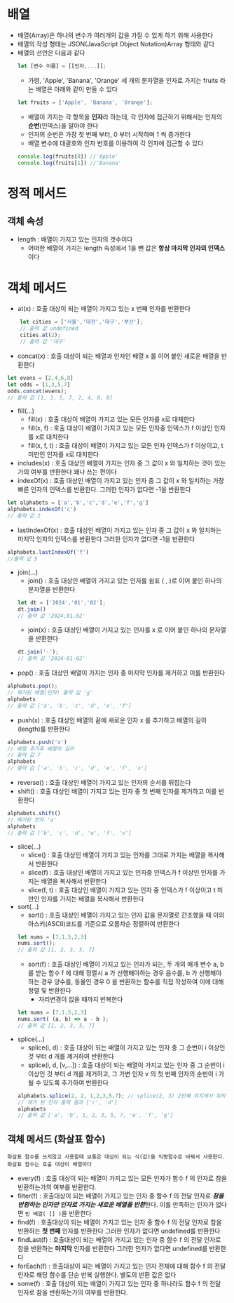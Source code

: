 # 배열
* 배열(Array)은 하나의 변수가 여러개의 값을 가질 수 있게 하기 위해 사용한다
* 배열의 작성 형태는 JSON(JavaScript Object Notation)Array 형태와 같다
* 배열의 선언은 다음과 같다
    ```js
    let [변수 이름] = [[인자,...]];
    ```
    * 가령, 'Apple', 'Banana', 'Orange' 세 개의 문자열을 인자로 가지는 fruits 라는 배열은 아래와 같이 만들 수 있다
    ```js
    let fruits = ['Apple', 'Banana', 'Orange'];
    ```
    * 배열이 가지는 각 항목을 **인자**라 하는데, 각 인자에 접근하기 위해서는 인자의 **순번**(인덱스)을 알아야 한다
    * 인자의 순번은 가장 첫 번째 부터, 0 부터 시작하며 1 씩 증가한다
    * 배열 변수에 대괄호와 인자 번호를 이용하여 각 인자에 접근할 수 있다
    ```js
    console.log(fruits[0]) //'Apple'
    console.log(fruits[1]) //'Banana'
    ```
# 정적 메서드
## 객체 속성
* length : 배열이 가지고 있는 인자의 갯수이다
    * 어떠한 배열이 가지는 length 속성에서 1을 뺀 값은 **항상 마지막 인자의 인덱스** 이다
# 객체 메서드
* at(x) : 호출 대상이 되는 배열이 가지고 있는 x 번째 인자를 반환한다
```js
    let cities = ['서울','대전','대구','부산'];
    // 출력 값 undefined
    cities.at(2);
    // 출력 값 '대구'
```
* concat(x) : 호출 대상이 되는 배열과 인자인 배열 x 를 이어 붙인 새로운 배열을 반환한다
```js
let evens = [2,4,6,8]
let odds = [1,3,5,7]
odds.concat(evens);
// 출력 값 [1, 3, 5, 7, 2, 4, 6, 8]
```
* fill(...)
    * fill(x) : 호출 대상이 배열이 가지고 있는 모든 인자를 x로 대체한다
    * fill(x, f) : 호출 대상이 배열이 가지고 있는 모든 인자중 인덱스가 f 이상인 인자를 x로 대치한다
    * fill(x, f, t) : 호출 대상이 배열이 가지고 있는 모든 인자 인덱스가 f 이상이고, t 미만인 인자를 x로 대치한다
* includes(x) : 호출 대상인 배열이 가지는 인자 중 그 값이 x 와 일치하는 것이 있는가의 여부를 반환한다 꽤나 쓰는 편이다
* indexOf(x) : 호출 대상인 배열이 가지고 있는 인자 중 그 값이 x 와 일치하는 가장 빠른 인자의 인덱스를 반환한다. 그러한 인자가 없다면 -1을 반환한다
```js
let alphabets = ['a','b','c','d','e','f','g']
alphabets.indexOf('c')
// 출력 값 2
```
* lastIndexOf(x) : 호출 대상인 배열이 가지고 있는 인자 중 그 값이 x 와 일치하는 마지막 인자의 인덱스를 반환한다 그러한 인자가 없다면 -1을 반환한다
```js
alphabets.lastIndexOf('f')
//출력 값 5
```
* join(...)
    * join() : 호출 대상인 배열이 가지고 있는 인자를 쉼표 ( , )로 이어 붙인 하나의 문자열을 반환한다
    ```js
    let dt = ['2024','01','02'];
    dt.join()
    // 출력 값 '2024,01,02'
    ```
    * join(x) : 호출 대상인 배열이 가지고 있는 인자를 x 로 이어 붙인 하나의 문자열을 반환한다
    ```js
    dt.join('-');
    // 출력 값 '2024-01-02'
    ```
* pop() : 호출 대상인 배열이 가지는 인자 중 마지막 인자를 제거하고 이를 반환한다
```js
alphabets.pop();
// 제거된 배열(인자) 출력 값 'g'
alphabets
// 출력 값 ['a', 'b', 'c', 'd', 'e', 'f']
```
* push(x) : 호출 대상인 배열의 끝에 새로운 인자 x 를 추가하고 배열의 길이(length)를 반환한다
```js
alphabets.push('x')
// 배열 추가후 배열의 길이 
// 출력 값 7
alphabets
// 출력 값 ['a', 'b', 'c', 'd', 'e', 'f', 'x']
```
* reverse() : 호출 대상인 배열이 가지고 있는 인자의 순서를 뒤집는다
* shift() : 호출 대상인 배열이 가지고 있는 인자 중 첫 번째 인자를 제거하고 이를 반환한다
```js
alphabets.shift()
// 제거된 인자 'a'
alphabets
// 출력 값 ['b', 'c', 'd', 'e', 'f', 'x']
```
* slice(...)
    * slice() : 호출 대상인 배열이 가지고 있는 인자를 그대로 가지는 배열을 복사해서 반환한다
    * slice(f) : 호출 대상인 배열이 가지고 있는 인자중 인덱스가 f 이상인 인자를 가지는 배열을 복사해서 반환한다
    * slice(f, t) : 호출 대상인 배열이 가지고 있는 인자 중 인덱스가 f 이상이고 t 미만인 인자를 가지는 배열을 복사해서 반환한다
* sort(...)
    * sort() : 호출 대상인 배열이 가지고 있는 인자 값을 문자열로 간조했을 때 이의 아스키(ASCII)코드를 기준으로 오름차순 정렬하여 반환한다
    ```js
    let nums = [7,1,5,2,3]
    nums.sort();
    // 출력 값 [1, 2, 3, 5, 7]
    ```
    * sort(f) : 호출 대상인 배열이 가지고 있는 인자가 되는, 두 개의 매개 변수 a, b 를 받는 함수 f 에 대해 정렬시 a 가 선행해야하는 경우 음수를, b 가 선행해야 하는 경우 양수를, 동율인 경우 0 을 반환하는 함수를 직접 작성하여 이에 대해 정렬 및 반환한다
        * 자리변경이 없을 때까지 반복한다
    ```js
    let nums = [7,1,5,2,3]
    nums.sort( (a, b) => a - b );
    // 출력 값 [1, 2, 3, 5, 7]
    ```
* splice(...)
    * splice(i, d) : 호출 대상이 되는 배열이 가지고 있는 인자 중 그 순번이 i 이상인 것 부터 d 개를 제거하여 반환한다
    * splice(i, d, [v,...]) : 호출 대상이 되는 배열이 가지고 있는 인자 중 그 순번이 i 이상인 것 부터 d 개를 제거하고, 그 가변 인자 v 의 첫 번째 인자의 순번이 i 가 될 수 있도록 추가하여 반환한다
    ```js
    alphabets.splice(2, 2, 1,2,3,5,7); // splice(2, 3) 2번째 위치에서 뒤의 3개를 지움 이후 1,2,3은 그 위치에 추가되는 새로운 인자
    // 제거 된 인자 출력 결과 ['c', 'd']
    alphabets
    // 출력 값 ['a', 'b', 1, 2, 3, 5, 7, 'e', 'f', 'g']
    ```
## 객체 메서드 (화살표 함수)
    화살표 함수를 쓰지않고 사용할때 보통은 대상이 되는 식(값)을 익명함수로 바꿔서 사용한다.
    화살표 함수는 호출 대상이 배열이다
* every(f) : 호출 대상이 되는 배열이 가지고 있는 모든 인자가 함수 f 의 인자로 참을 반환하는가의 여부를 반환한다.
* filter(f) : 호출대상이 되는 배열이 가지고 있는 인자 중 함수 f 의 전달 인자로 ***참을 반환하는 인자만 인자로 가지는 새로운 배열을 반환***한다. 이를 만족하는 인자가 없다면 `빈 배열( [] )`을 반환한다
* find(f) : 호출대상이 되는 배열이 가지고 있는 인자 중 함수 f 의 전달 인자로 참을 반환하는 **첫 번째** 인자를 반환한다 그러한 인자가 없다면  undefined를 반환한다
* findLast(f) : 호출대상이 되는 배열이 가지고 있는 인자 중 함수 f 의 전달 인자로 참을 반환하는 **마지막** 인자를 반환한다 그러한 인자가 없다면  undefined를 반환한다
* forEach(f) : 호출대상이 되는 배열이 가지고 있는 인자 전체에 대해 함수 f 의 전달 인자로 해당 함수를 단순 반복 실행한다. 별도의 반환 값은 없다
* some(f) : 호출 대상이 되는 배열이 가지고 있는 인자 중 하나라도 함수 f 의 전달 인자로 참을 반환하는가의 여부를 반환한다.